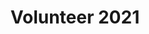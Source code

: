 ---
type: pages
title: "Volunteer 2021"
permalink: /2021/volunteer
layout: single
classes: wide
author_profile: false
---